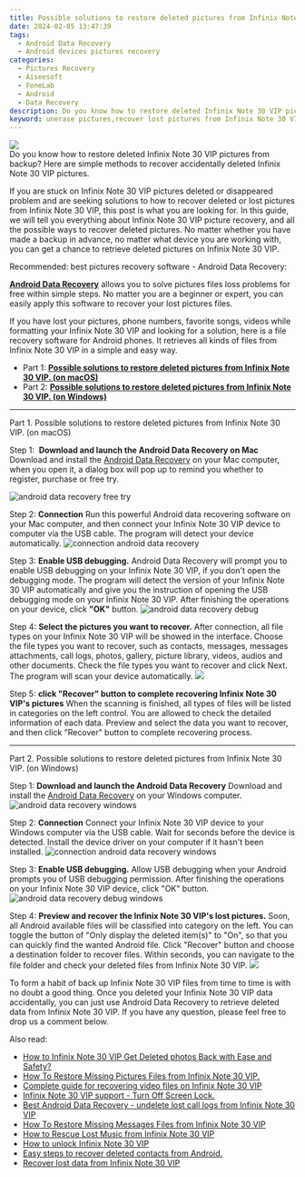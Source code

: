 ```yaml
---
title: Possible solutions to restore deleted pictures from Infinix Note 30 VIP.
date: 2024-02-05 13:47:39
tags: 
  - Android Data Recovery
  - Android devices pictures recovery
categories: 
  - Pictures Recovery
  - Aiseesoft
  - FoneLab
  - Android
  - Data Recovery
description: Do you know how to restore deleted Infinix Note 30 VIP pictures from backup? Here are simple methods to recover accidentally deleted Infinix Note 30 VIP pictures.
keyword: unerase pictures,recover lost pictures from Infinix Note 30 VIP,save erased pictures from Infinix Note 30 VIP,undelete pictures from Infinix Note 30 VIP,restore deleted pictures on Infinix Note 30 VIP,Infinix Note 30 VIP pictures recovery,recover pictures from Infinix Note 30 VIP,Infinix Note 30 VIP pictures recovery software,how to restore your files from Infinix Note 30 VIP,how to get pictures back from Infinix Note 30 VIP,does the Infinix Note 30 VIP have a backup for deleted pictures,how can i find my deleted pictures Infinix Note 30 VIP
---
```


<img src="https://img0mobiles.techidaily.com/images/best-assets/devices/infinix/infinix-note-30-vip/4.jpg" class="atpl-imgstyle"  />

<div class="atpl-content atpl-for-fonelab-android recover-pictures">

<div class="atpl-post-description-part-1">
Do you know how to restore deleted Infinix Note 30 VIP pictures from backup? Here are simple methods to recover accidentally deleted Infinix Note 30 VIP pictures.
</div>

<div class="atpl-post-description-part-2">
<div class="tpl-content-sub-paragraph-content">
  <p>
    If you are stuck on Infinix Note 30 VIP pictures deleted or disappeared problem and are seeking solutions to how to recover deleted or lost pictures from Infinix Note 30 VIP, this post is what you are looking for. In this guide, we will tell you everything about Infinix Note 30 VIP picture recovery, and all the possible ways to recover deleted pictures. No matter whether you have made a backup in advance, no matter what device you are working with, you can get a chance to retrieve deleted pictures on Infinix Note 30 VIP.
  </p>
</div>
</div>

<div class="atpl-post-description-part-3">
<div class="tpl-content-sub-paragraph-title">
  Recommended: best pictures recovery software - Android Data Recovery:
</div>
<div class="tpl-content-sub-paragraph-content">
  <p>
    <a href="https://tools.techidaily.com/aiseesoft-android-data-recovery/" target="_blank" rel="noopener"><strong>Android Data Recovery</strong></a> allows you to solve pictures files loss problems for free within simple steps. No matter you are a beginner or expert, you can easily apply this software to recover your lost pictures files.
  </p>
</div>
<div class="tpl-content-sub-paragraph-content">
    <p>
      If you have lost your pictures, phone numbers, favorite songs, videos while formatting your Infinix Note 30 VIP and looking for a solution, here is a file recovery software for Android phones. It retrieves all kinds of files from Infinix Note 30 VIP in a simple and easy way.
    </p>
</div>
</div>

<ul>
  <li>Part 1: <strong><a href="#p1"> Possible solutions to restore deleted pictures from Infinix Note 30 VIP.  (on macOS)</a></strong></li>
  <li>Part 2: <strong><a href="#p2"> Possible solutions to restore deleted pictures from Infinix Note 30 VIP.  (on Windows)</a></strong></li>
</ul>



<!-- Part 1 -->
<a id="p1" name="p1" ></a><hr>

<div>
  <span class="atpl-step-part-style">Part 1. Possible solutions to restore deleted pictures from Infinix Note 30 VIP. (on macOS)</span>
</div>  

<span class="atpl-stepstyle-a"><span>Step 1: </span></span> <strong>Download and launch the Android Data Recovery on Mac</strong>
Download and install the <a href="https://tools.techidaily.com/aiseesoft-android-data-recovery/" target="_blank" rel="noopener">Android Data Recovery</a> on your Mac computer, when you open it, a dialog box will pop up to remind you whether to register, purchase or free try.

<img src="https://tools.techidaily.com/images/apps/aiseesoft/android-data-recovery/mac-free-try.png" class="atpl-imgstyle" alt="android data recovery free try" />

<span class="atpl-stepstyle-a"><span>Step 2: </span></span> <strong>Connection</strong>
Run this powerful Android data recovering software on your Mac computer, and then connect your Infinix Note 30 VIP device to computer via the USB cable. The program will detect your device automatically.
<img src="https://tools.techidaily.com/images/apps/aiseesoft/android-data-recovery/mac-connection-interface.jpg" class="atpl-imgstyle" alt="connection android data recovery" />

<span class="atpl-stepstyle-a"><span>Step 3: </span></span> <strong>Enable USB debugging.</strong>
Android Data Recovery will prompt you to enable USB debugging on your Infinix Note 30 VIP, if you don't open the debugging mode. The program will detect the version of your Infinix Note 30 VIP automatically and give you the instruction of opening the USB debugging mode on your Infinix Note 30 VIP. After finishing the operations on your device, click <strong>"OK"</strong> button.
<img src="https://tools.techidaily.com/images/apps/aiseesoft/android-data-recovery/mac-android-usb-debug.jpg"  class="atpl-imgstyle" alt="android data recovery debug" />

<span class="atpl-stepstyle-a"><span>Step 4: </span></span> <strong>Select the pictures you want to recover.</strong>
After connection, all file types on your Infinix Note 30 VIP will be showed in the interface. Choose the file types you want to recover, such as contacts, messages, messages attachments, call logs, photos, gallery, picture library, videos, audios and other documents. Check the file types you want to recover and click Next. The program will scan your device automatically.
<img src="https://tools.techidaily.com/images/apps/aiseesoft/android-data-recovery/mac-choose-type-photos.jpg" class="atpl-imgstyle"  />

<span class="atpl-stepstyle-a"><span>Step 5: </span></span> <strong>click "Recover" button to  complete recovering Infinix Note 30 VIP's pictures</strong>
When the scanning is finished, all types of files will be listed in categories on the left control. You are allowed to check the detailed information of each data. Preview and select the data you want to recover, and then click "Recover" button to complete recovering process.


<a id="p2" name="p2"></a><hr>

<!-- Part 2 -->
<div>
  <span class="atpl-step-part-style">Part 2. Possible solutions to restore deleted pictures from Infinix Note 30 VIP. (on Windows)</span>
</div>

<span class="atpl-stepstyle-a"><span>Step 1: </span></span> <strong>Download and launch the Android Data Recovery</strong>
Download and install the <a href="https://tools.techidaily.com/aiseesoft-android-data-recovery/" target="_blank" rel="noopener">Android Data Recovery</a> on your Windows computer.
<img src="https://tools.techidaily.com/images/apps/aiseesoft/android-data-recovery/win-start-interface.png"  class="atpl-imgstyle" alt="android data recovery windows" />

<span class="atpl-stepstyle-a"><span>Step 2: </span></span> <strong>Connection</strong>
Connect your Infinix Note 30 VIP device to your Windows computer via the USB cable. Wait for seconds before the device is detected. Install the device driver on your computer if it hasn't been installed.
<img src="https://tools.techidaily.com/images/apps/aiseesoft/android-data-recovery/win-connection-interface.png" class="atpl-imgstyle" alt="connection android data recovery windows" />

<span class="atpl-stepstyle-a"><span>Step 3: </span></span> <strong>Enable USB debugging.</strong>
Allow USB debugging when your Android prompts you of USB debugging permission. After finishing the operations on your Infinix Note 30 VIP device, click "OK" button.
<img src="https://tools.techidaily.com/images/apps/aiseesoft/android-data-recovery/win-android-usb-debug.png" class="atpl-imgstyle" alt="android data recovery debug windows" />

<span class="atpl-stepstyle-a"><span>Step 4: </span></span> <strong>Preview and recover the Infinix Note 30 VIP's lost pictures.</strong>
Soon, all Android available files will be classified into category on the left. You can toggle the button of "Only display the deleted item(s)" to "On", so that you can quickly find the wanted Android file. Click "Recover" button and choose a destination folder to recover files. Within seconds, you can navigate to the file folder and check your deleted files from Infinix Note 30 VIP.
<img src="https://tools.techidaily.com/images/apps/aiseesoft/android-data-recovery/win-recover-photos.png" class="atpl-imgstyle"  />

<div class="atpl-post-description-part-4">
<div class="tpl-content-sub-paragraph-normal">
  <p>
    To form a habit of back up Infinix Note 30 VIP files from time to time is with no doubt a good thing. Once you deleted your Infinix Note 30 VIP data accidentally, you can just use Android Data Recovery to retrieve deleted data from Infinix Note 30 VIP. If you have any question, please feel free to drop us a comment below.
  </p>
</div>
</div>

<ins class="adsbygoogle"
     style="display:block"
     data-ad-client="ca-pub-7571918770474297"
     data-ad-slot="8358498916"
     data-ad-format="auto"
     data-full-width-responsive="true"></ins>

<span class="atpl-alsoreadstyle">Also read:</span>
<div><ul>
<li><a href="/how-to-infinix-note-30-vip-get-deleted-photos-back-with-ease-and-safety-by-fonelab-android-recover-photos/" target="_blank" rel="noopener"><u>How to Infinix Note 30 VIP Get Deleted photos Back with Ease and Safety?</u></a></li>
<li><a href="/how-to-restore-missing-pictures-files-from-infinix-note-30-vip-by-fonelab-android-recover-pictures/" target="_blank" rel="noopener"><u>How To  Restore Missing Pictures Files from Infinix Note 30 VIP.</u></a></li>
<li><a href="/complete-guide-for-recovering-video-files-on-infinix-note-30-vip-by-fonelab-android-recover-video/" target="_blank" rel="noopener"><u>Complete guide for recovering video files on Infinix Note 30 VIP</u></a></li>
<li><a href="/infinix-note-30-vip-support-turn-off-screen-lock-by-drfone-android-unlock-android-unlock/" target="_blank" rel="noopener"><u>Infinix Note 30 VIP support - Turn Off Screen Lock.</u></a></li>
<li><a href="/best-android-data-recovery-undelete-lost-call-logs-from-infinix-note-30-vip-by-fonelab-android-recover-call-logs/" target="_blank" rel="noopener"><u>Best Android Data Recovery - undelete lost call logs from Infinix Note 30 VIP</u></a></li>
<li><a href="/how-to-restore-missing-messages-files-from-infinix-note-30-vip-by-fonelab-android-recover-messages/" target="_blank" rel="noopener"><u>How To  Restore Missing Messages Files from Infinix Note 30 VIP</u></a></li>
<li><a href="/how-to-rescue-lost-music-from-infinix-note-30-vip-by-fonelab-android-recover-music/" target="_blank" rel="noopener"><u>How to Rescue Lost Music from Infinix Note 30 VIP</u></a></li>
<li><a href="/how-to-unlock-infinix-note-30-vip-by-drfone-android-unlock-android-unlock/" target="_blank" rel="noopener"><u>How to unlock Infinix Note 30 VIP</u></a></li>
<li><a href="/easy-steps-to-recover-deleted-contacts-from-android-by-fonelab-android-recover-contacts/" target="_blank" rel="noopener"><u>Easy steps to recover deleted contacts from Android.</u></a></li>
<li><a href="/recover-lost-data-from-infinix-note-30-vip-by-fonelab-android-recover-data/" target="_blank" rel="noopener"><u>Recover lost data from Infinix Note 30 VIP</u></a></li>
</ul></div>

</div>
